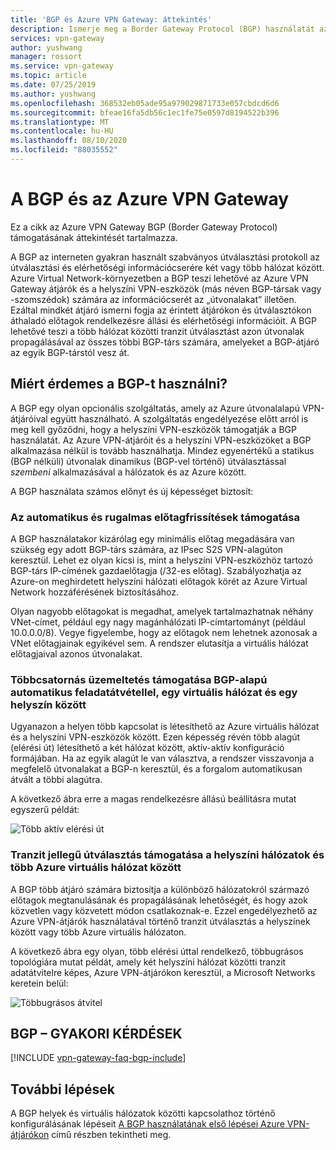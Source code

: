 ```yaml
---
title: 'BGP és Azure VPN Gateway: áttekintés'
description: Ismerje meg a Border Gateway Protocol (BGP) használatát az Azure VPN-ben, a szabványos internetes protokollon keresztül az útválasztási és elérhetőségi információk hálózatok közötti cseréjéhez.
services: vpn-gateway
author: yushwang
manager: rossort
ms.service: vpn-gateway
ms.topic: article
ms.date: 07/25/2019
ms.author: yushwang
ms.openlocfilehash: 368532eb05ade95a979029871733e057cbdcd6d6
ms.sourcegitcommit: bfeae16fa5db56c1ec1fe75e0597d8194522b396
ms.translationtype: MT
ms.contentlocale: hu-HU
ms.lasthandoff: 08/10/2020
ms.locfileid: "88035552"
---
```

# <a name="about-bgp-with-azure-vpn-gateway"></a>A BGP és az Azure VPN Gateway
Ez a cikk az Azure VPN Gateway BGP (Border Gateway Protocol) támogatásának áttekintését tartalmazza.

A BGP az interneten gyakran használt szabványos útválasztási protokoll az útválasztási és elérhetőségi információcserére két vagy több hálózat között. Azure Virtual Network-környezetben a BGP teszi lehetővé az Azure VPN Gateway átjárók és a helyszíni VPN-eszközök (más néven BGP-társak vagy -szomszédok) számára az információcserét az „útvonalakat” illetően. Ezáltal mindkét átjáró ismerni fogja az érintett átjárókon és útválasztókon áthaladó előtagok rendelkezésre állási és elérhetőségi információit. A BGP lehetővé teszi a több hálózat közötti tranzit útválasztást azon útvonalak propagálásával az összes többi BGP-társ számára, amelyeket a BGP-átjáró az egyik BGP-társtól vesz át. 

## <a name="why-use-bgp"></a><a name="why"></a>Miért érdemes a BGP-t használni?
A BGP egy olyan opcionális szolgáltatás, amely az Azure útvonalalapú VPN-átjáróival együtt használható. A szolgáltatás engedélyezése előtt arról is meg kell győződni, hogy a helyszíni VPN-eszközök támogatják a BGP használatát. Az Azure VPN-átjáróit és a helyszíni VPN-eszközöket a BGP alkalmazása nélkül is tovább használhatja. Mindez egyenértékű a statikus (BGP nélküli) útvonalak dinamikus (BGP-vel történő) útválasztással *szembeni* alkalmazásával a hálózatok és az Azure között.

A BGP használata számos előnyt és új képességet biztosít:

### <a name="support-automatic-and-flexible-prefix-updates"></a><a name="prefix"></a>Az automatikus és rugalmas előtagfrissítések támogatása
A BGP használatakor kizárólag egy minimális előtag megadására van szükség egy adott BGP-társ számára, az IPsec S2S VPN-alagúton keresztül. Lehet ez olyan kicsi is, mint a helyszíni VPN-eszközhöz tartozó BGP-társ IP-címének gazdaelőtagja (/32-es előtag). Szabályozhatja az Azure-on meghirdetett helyszíni hálózati előtagok körét az Azure Virtual Network hozzáférésének biztosításához.

Olyan nagyobb előtagokat is megadhat, amelyek tartalmazhatnak néhány VNet-címet, például egy nagy magánhálózati IP-címtartományt (például 10.0.0.0/8). Vegye figyelembe, hogy az előtagok nem lehetnek azonosak a VNet előtagjainak egyikével sem. A rendszer elutasítja a virtuális hálózat előtagjaival azonos útvonalakat.

### <a name="support-multiple-tunnels-between-a-vnet-and-an-on-premises-site-with-automatic-failover-based-on-bgp"></a><a name="multitunnel"></a>Többcsatornás üzemeltetés támogatása BGP-alapú automatikus feladatátvétellel, egy virtuális hálózat és egy helyszín között
Ugyanazon a helyen több kapcsolat is létesíthető az Azure virtuális hálózat és a helyszíni VPN-eszközök között. Ezen képesség révén több alagút (elérési út) létesíthető a két hálózat között, aktív-aktív konfiguráció formájában. Ha az egyik alagút le van választva, a rendszer visszavonja a megfelelő útvonalakat a BGP-n keresztül, és a forgalom automatikusan átvált a többi alagútra.

A következő ábra erre a magas rendelkezésre állású beállításra mutat egyszerű példát:

![Több aktív elérési út](./media/vpn-gateway-bgp-overview/multiple-active-tunnels.png)

### <a name="support-transit-routing-between-your-on-premises-networks-and-multiple-azure-vnets"></a><a name="transitrouting"></a>Tranzit jellegű útválasztás támogatása a helyszíni hálózatok és több Azure virtuális hálózat között
A BGP több átjáró számára biztosítja a különböző hálózatokról származó előtagok megtanulásának és propagálásának lehetőségét, és hogy azok közvetlen vagy közvetett módon csatlakoznak-e. Ezzel engedélyezhető az Azure VPN-átjárók használatával történő tranzit útválasztás a helyszínek között vagy több Azure virtuális hálózaton.

A következő ábra egy olyan, több elérési úttal rendelkező, többugrásos topológiára mutat példát, amely két helyszíni hálózat közötti tranzit adatátvitelre képes, Azure VPN-átjárókon keresztül, a Microsoft Networks keretein belül:

![Többugrásos átvitel](./media/vpn-gateway-bgp-overview/full-mesh-transit.png)

## <a name="bgp-faq"></a><a name="faq"></a>BGP – GYAKORI KÉRDÉSEK
[!INCLUDE [vpn-gateway-faq-bgp-include](../../includes/vpn-gateway-faq-bgp-include.md)]

## <a name="next-steps"></a>További lépések
A BGP helyek és virtuális hálózatok közötti kapcsolathoz történő konfigurálásának lépéseit [A BGP használatának első lépései Azure VPN-átjárókon](vpn-gateway-bgp-resource-manager-ps.md) című részben tekintheti meg.

